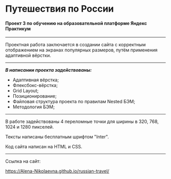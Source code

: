 # __Путешествия по России__

 #### __Проект 3 по обучению на образовательной платформе Яндекс Практикум__
___
Проектная работа заключается в создании сайта с корректным отображением на экранах популярных размеров, путём применения адаптивной вёрстки.

___

___В написании проекта задействованы:___

+ Адаптивная вёрстка;
+ Флексбокс-вёрстка;
+ Grid Layout;
+ Позиционирование;
+ Файловая структура проекта по правилам Nested БЭМ;
+ Методология БЭМ;

___

 В работе задействованы 4 переломные точки для ширины в 320, 768, 1024 и 1280 пикселей.

 Тексты написаны бесплатным шрифтом "Inter".

 Код сайта написан на HTML и CSS.

 ___

 Ссылка на сайт:
 
 https://Alena-Nikolaevna.github.io/russian-travel/
